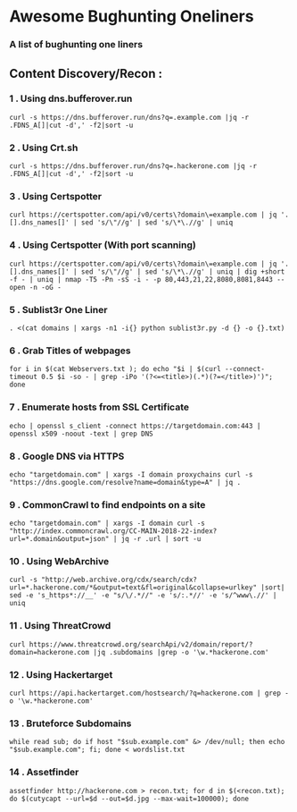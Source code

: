 
# Awesome Bughunting Oneliners

### A  list of bughunting one liners

  

##  Content Discovery/Recon : 

  

### 1 . Using dns.bufferover.run

```
curl -s https://dns.bufferover.run/dns?q=.example.com |jq -r .FDNS_A[]|cut -d',' -f2|sort -u
```

### 2 . Using Crt.sh

```
curl -s https://dns.bufferover.run/dns?q=.hackerone.com |jq -r .FDNS_A[]|cut -d',' -f2|sort -u
```
  

###  3 . Using Certspotter

```
curl https://certspotter.com/api/v0/certs\?domain\=example.com | jq '.[].dns_names[]' | sed 's/\"//g' | sed 's/\*\.//g' | uniq
```
  

### 4 . Using Certspotter (With port scanning)

```
curl https://certspotter.com/api/v0/certs\?domain\=example.com | jq '.[].dns_names[]' | sed 's/\"//g' | sed 's/\*\.//g' | uniq | dig +short -f - | uniq | nmap -T5 -Pn -sS -i - -p 80,443,21,22,8080,8081,8443 --open -n -oG -
```

###  5 .  Sublist3r One Liner

```
. <(cat domains | xargs -n1 -i{} python sublist3r.py -d {} -o {}.txt)
```

###  6 . Grab Titles of webpages 

```
for i in $(cat Webservers.txt ); do echo "$i | $(curl --connect-timeout 0.5 $i -so - | grep -iPo '(?<=<title>)(.*)(?=</title>)')"; done 
```

###  7 . Enumerate hosts from SSL Certificate 

```
echo | openssl s_client -connect https://targetdomain.com:443 | openssl x509 -noout -text | grep DNS
```

###  8 . Google DNS via HTTPS

```
echo "targetdomain.com" | xargs -I domain proxychains curl -s "https://dns.google.com/resolve?name=domain&type=A" | jq .
```

###  9 .  CommonCrawl to find endpoints on a site

```
echo "targetdomain.com" | xargs -I domain curl -s "http://index.commoncrawl.org/CC-MAIN-2018-22-index?url=*.domain&output=json" | jq -r .url | sort -u
```

###  10 . Using WebArchive

```
curl -s "http://web.archive.org/cdx/search/cdx?url=*.hackerone.com/*&output=text&fl=original&collapse=urlkey" |sort| sed -e 's_https*://__' -e "s/\/.*//" -e 's/:.*//' -e 's/^www\.//' | uniq
``` 

###  11 . Using ThreatCrowd

```
curl https://www.threatcrowd.org/searchApi/v2/domain/report/?domain=hackerone.com |jq .subdomains |grep -o '\w.*hackerone.com'
```

###  12 . Using Hackertarget

```
curl https://api.hackertarget.com/hostsearch/?q=hackerone.com | grep -o '\w.*hackerone.com'
```

###  13 . Bruteforce Subdomains

```
while read sub; do if host "$sub.example.com" &> /dev/null; then echo "$sub.example.com"; fi; done < wordslist.txt
```

###  14 .  Assetfinder 

```
assetfinder http://hackerone.com > recon.txt; for d in $(<recon.txt); do $(cutycapt --url=$d --out=$d.jpg --max-wait=100000); done
```
